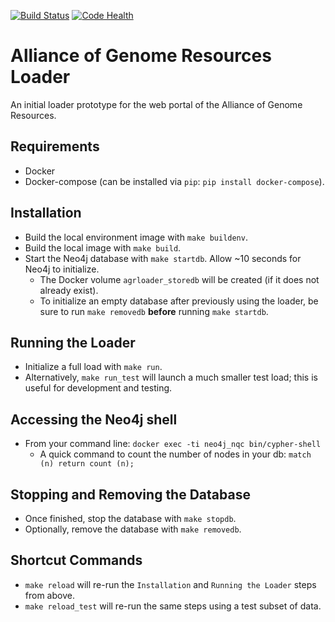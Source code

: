 [![Build Status](https://travis-ci.org/alliance-genome/agr_loader.svg?branch=development)](https://travis-ci.org/alliance-genome/agr_loader)
[![Code Health](https://landscape.io/github/alliance-genome/agr_loader/development/landscape.svg?style=flat)](https://landscape.io/github/alliance-genome/agr_loader/development)


# Alliance of Genome Resources Loader
An initial loader prototype for the web portal of the Alliance of Genome
Resources.

## Requirements
- Docker
- Docker-compose (can be installed via `pip`: `pip install docker-compose`).

## Installation
- Build the local environment image with `make buildenv`.
- Build the local image with `make build`.
- Start the Neo4j database with `make startdb`. Allow ~10 seconds for Neo4j to initialize.
  - The Docker volume `agrloader_storedb` will be created (if it does not already exist).
  - To initialize an empty database after previously using the loader, be sure to run `make removedb` **before** running `make startdb`.

## Running the Loader
- Initialize a full load with `make run`.
- Alternatively, `make run_test` will launch a much smaller test load; this is useful for development and testing.

## Accessing the Neo4j shell
- From your command line: `docker exec -ti neo4j_nqc bin/cypher-shell`
  - A quick command to count the number of nodes in your db: `match (n) return count (n);`

## Stopping and Removing the Database
- Once finished, stop the database with `make stopdb`.
- Optionally, remove the database with `make removedb`.

## Shortcut Commands
- `make reload` will re-run the `Installation` and `Running the Loader` steps from above.
- `make reload_test` will re-run the same steps using a test subset of data.
